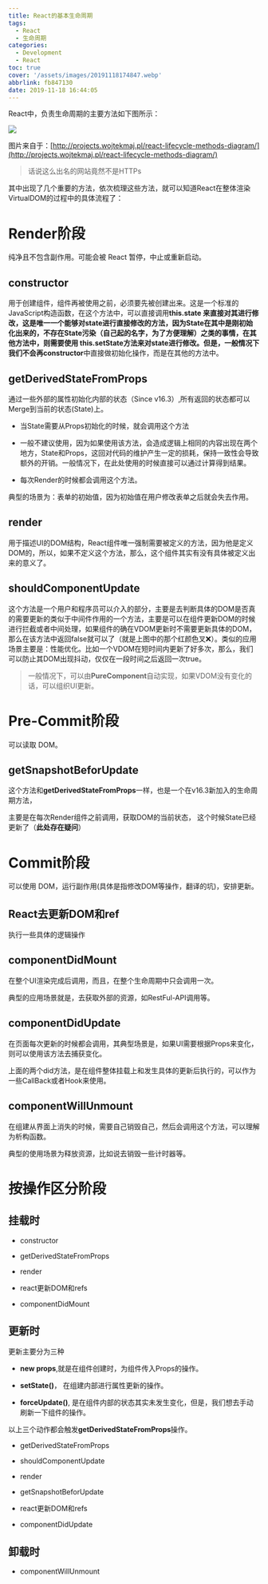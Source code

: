 ```yaml
---
title: React的基本生命周期
tags:
  - React
  - 生命周期
categories:
  - Development
  - React
toc: true
cover: '/assets/images/20191118174847.webp'
abbrlink: fb847130
date: 2019-11-18 16:44:05
---
```


React中，负责生命周期的主要方法如下图所示：

![](/assets/images/20191118174805.webp)

>
图片来自于：[http://projects.wojtekmaj.pl/react-lifecycle-methods-diagram/](http://projects.wojtekmaj.pl/react-lifecycle-methods-diagram/)
>
> 话说这么出名的网站竟然不是HTTPs

<!-- more -->

其中出现了几个重要的方法，依次梳理这些方法，就可以知道React在整体渲染VirtualDOM的过程中的具体流程了：

# Render阶段

纯净且不包含副作用。可能会被 React 暂停，中止或重新启动。

## constructor

用于创建组件，组件再被使用之前，必须要先被创建出来。这是一个标准的JavaScript构造函数，在这个方法中，可以直接调用**this.state
**来直接对其进行修改，这是唯一一个能够对state进行直接修改的方法，因为State在其中是刚初始化出来的，不存在State污染（自己起的名字，为了方便理解）之类的事情，在其他方法中，则需要使用
**this.setState**方法来对state进行修改。但是，一般情况下我们不会再**constructor**中直接做初始化操作，而是在其他的方法中。

## getDerivedStateFromProps

通过一些外部的属性初始化内部的状态（Since v16.3）,所有返回的状态都可以Merge到当前的状态(State)上。

* 当State需要从Props初始化的时候，就会调用这个方法

* 一般不建议使用，因为如果使用该方法，会造成逻辑上相同的内容出现在两个地方，State和Props，这回对代码的维护产生一定的损耗，保持一致性会导致额外的开销。一般情况下，在此处使用的时候直接可以通过计算得到结果。

* 每次Render的时候都会调用这个方法。

典型的场景为：表单的初始值，因为初始值在用户修改表单之后就会失去作用。

## render

用于描述UI的DOM结构，React组件唯一强制需要被定义的方法，因为他是定义DOM的，所以，如果不定义这个方法，那么，这个组件其实有没有具体被定义出来的意义了。

## shouldComponentUpdate

这个方法是一个用户和程序员可以介入的部分，主要是去判断具体的DOM是否真的需要更新的类似于中间件作用的一个方法，主要是可以在组件更新DOM的时候进行拦截或者中间处理，如果组件的确在VDOM更新时不需要更新具体的DOM，那么在该方法中返回false就可以了（就是上图中的那个红颜色叉❌）。类似的应用场景主要是：性能优化。比如一个VDOM在短时间内更新了好多次，那么，我们可以防止其DOM出现抖动，仅仅在一段时间之后返回一次true。

> 一般情况下，可以由**PureComponent**自动实现，如果VDOM没有变化的话，可以组织UI更新。

# Pre-Commit阶段

可以读取 DOM。

## getSnapshotBeforUpdate

这个方法和**getDerivedStateFromProps**一样，也是一个在v16.3新加入的生命周期方法，

主要是在每次Render组件之前调用，获取DOM的当前状态， 这个时候State已经更新了（**此处存在疑问**）

# Commit阶段

可以使用 DOM，运行副作用(具体是指修改DOM等操作，翻译的坑)，安排更新。

## React去更新DOM和ref

执行一些具体的逻辑操作

## componentDidMount

在整个UI渲染完成后调用，而且，在整个生命周期中只会调用一次。

典型的应用场景就是，去获取外部的资源，如RestFul-API调用等。

## componentDidUpdate

在页面每次更新的时候都会调用，其典型场景是，如果UI需要根据Props来变化，则可以使用该方法去捕获变化。

上面的两个did方法，是在组件整体挂载上和发生具体的更新后执行的，可以作为一些CallBack或者Hook来使用。

## componentWillUnmount

在组建从界面上消失的时候，需要自己销毁自己，然后会调用这个方法，可以理解为析构函数。

典型的使用场景为释放资源，比如说去销毁一些计时器等。

# 按操作区分阶段

## 挂载时

* constructor

* getDerivedStateFromProps

* render

* react更新DOM和refs

* componentDidMount

## 更新时

更新主要分为三种

* **new props**,就是在组件创建时，为组件传入Props的操作。

* **setState()**， 在组建内部进行属性更新的操作。

* **forceUpdate()**, 是在组件内部的状态其实未发生变化，但是，我们想去手动刷新一下组件的操作。

以上三个动作都会触发**getDerivedStateFromProps**操作。

* getDerivedStateFromProps

* shouldComponentUpdate

* render

* getSnapshotBeforUpdate

* react更新DOM和refs

* componentDidUpdate

## 卸载时

* componentWillUnmount

